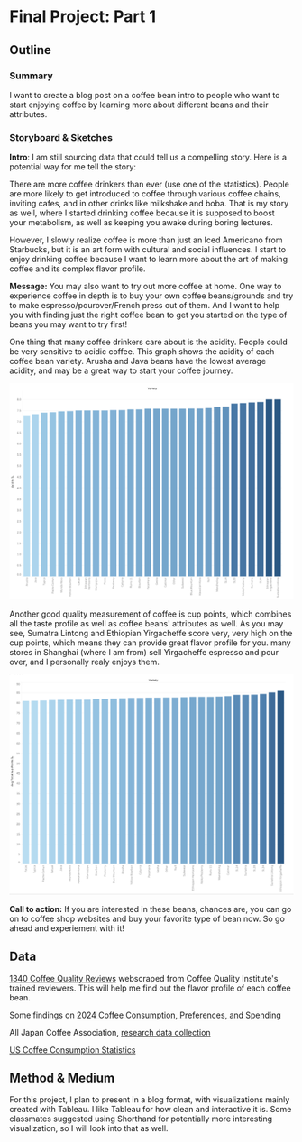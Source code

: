 # Final Project: Part 1

## Outline

### Summary

I want to create a blog post on a coffee bean intro to people who want to start enjoying coffee by learning more about different beans and their attributes. 

### Storyboard & Sketches

**Intro**:  I am still sourcing data that could tell us a compelling story. Here is a potential way for me tell the story:

There are more coffee drinkers than ever (use one of the statistics). People are more likely to get introduced to coffee through various coffee chains, inviting cafes, and in other drinks like milkshake and boba.  That is my story as well, where I started drinking coffee because it is supposed to boost your metabolism, as well as keeping you awake during boring lectures.

However, I slowly realize coffee is more than just an Iced Americano from Starbucks, but it is an art form with cultural and social influences. I start to enjoy drinking coffee because I want to learn more about the art of making coffee and its complex flavor profile.

**Message:** You may also want to try out more coffee at home. One way to experience coffee in depth is to buy your own coffee beans/grounds and try to make espresso/pourover/French press out of them. And I want to help you with finding just the right coffee bean to get you started on the type of beans you may want to try first!

One thing that many coffee drinkers care about is the acidity. People could be very sensitive to acidic coffee. This graph shows the acidity of each coffee bean variety. Arusha and Java beans have the lowest average acidity, and may be a great way to start your coffee journey.

<img src="acidity.png" alt="Coffee bean variety vs acidity" width="800"/>

Another good quality measurement of coffee is cup points, which combines all the taste profile as well as coffee beans' attributes as well. As you may see, Sumatra Lintong and Ethiopian Yirgacheffe score very, very high on the cup points, which means they can provide great flavor profile for you. many stores in Shanghai (where I am from) sell Yirgacheffe espresso and pour over, and I personally realy enjoys them.

<img src="cuppoint.png" alt="Coffee bean variety vs acidity" width="800"/>


**Call to action:** If you are interested in these beans, chances are, you can go on to coffee shop websites and buy your favorite type of bean now. So go ahead and experiement with it!



## Data

[1340 Coffee Quality Reviews](https://github.com/jldbc/coffee-quality-database) webscraped from Coffee Quality Institute's trained reviewers. This will help me find out the flavor profile of each coffee bean.

Some findings on [2024 Coffee Consumption, Preferences, and Spending](https://www.driveresearch.com/market-research-company-blog/coffee-survey/)

All Japan Coffee Association, [research data collection](https://coffee.ajca.or.jp/data/statistics/)

[US Coffee Consumption Statistics](https://balancecoffee.co.uk/blogs/blog/coffee-consumption-statistics-us)



## Method & Medium

For this project, I plan to present in a blog format, with visualizations mainly created with Tableau. I like Tableau for how clean and interactive it is. Some classmates suggested using Shorthand for potentially more interesting visualization, so I will look into that as well. 